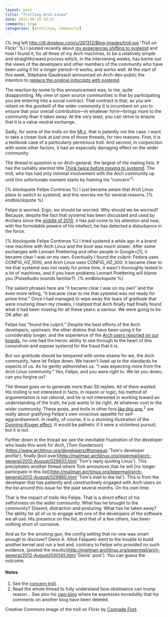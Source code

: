 ```yaml
---
layout: post
title: "Trolling Arch Linux"
date: 2012-08-18 10:47
comments: true
categories: [archlinux, community]
---
```

    
{% img left http://dl.dropbox.com/u/261312/Blog-images/troll.jpg 'Troll on Flickr' %}
I posted recently about
[my experiences shifting to systemd](http://jasonwryan.com/blog/2012/08/04/systemd/ 'Some thoughts on moving across…')
and how I found it, for all three of my Arch machines, to be a relatively simple and
straightforward process which, in the intervening weeks, has borne out the views of 
the developers and other members of the community who have been using it for a longer
period—it works, and works well. At the start of this week, Stéphane Gaudreault
announced on Arch-dev-public the intention to 
[replace the original initscripts with systemd](http://mailman.archlinux.org/pipermail/arch-dev-public/2012-August/023389.html 'ML post seeking developer views').

The reaction by some to this announcement was, to me, quite disappointing. My view of
open source communities is that by participating you are entering into a social contract.
That contract is that, as you are reliant on the goodwill of the wider community it is
incumbent on you to ensure that your overall contribution—in whatever form—brings
more to the community than it takes away. At the very least, you can strive to ensure 
that it is a value neutral exchange.

Sadly, for some of the trolls on the <acronym title="Mailing lists">MLs</acronym>, that
is patently not the case. I want to take a closer look at just one of those threads, for two
reasons. First, it is a textbook case of a particularly pernicious troll. And second, in
conjunction with some other factors, it had an especially damaging effect on the wider
community. 

The thread in question is on Arch-general, the largest of the mailing lists. It has
the suitably alarmist title
[Think twice before moving to systemd](http://mailman.archlinux.org/pipermail/arch-general/2012-August/029856.html 'A trolling we will go…').
The troll, who has had only minimal involvement with the Arch community up until this
unfortunate moment starts by framing his “concern”<sup>1</sup>:

{% blockquote Felipe Contreras %}
I just became aware that Arch Linux plans to switch to systemd, and this worries me for several reasons.
{% endblockquote %}

Felipe is worried. Ergo, *we* should be worried. Why should we be worried? Because,
despite the fact that systemd has been discussed and used by Archers since the
[middle of 2010](https://bbs.archlinux.org/viewtopic.php?id=96316 '57 page thread on the Arch BBS'),
it has just come to his attention and now, with the formidable powers of his intellect,
he has detected a disturbance in the force.

{% blockquote Felipe Contreras %}
I tried systemd a while ago in a brand new machine with Arch Linux and the boot was *much slower*. After some exchanges with Lennart Poettering and other people in Google+[1], it became clear I was on my own. Eventually I found the culprit: Fedora uses CONFIG_HZ_1000, and Arch Linux uses CONFIG_HZ_300. It became clear to me that systemd was not ready for prime time, it wasn't thoroughly tested in a lot of machines, and if you have problems Lennart Poettering will blame you (PulseAudio sounds familiar?).
{% endblockquote %}

The salient phrases here are “it became clear I was on my own” and the even more telling, 
“it became clear to me that systemd was not ready for prime time.” Once I had managed to 
wipe away the tears of gratitude that were coursing down my cheeks, I realized that Arch
finally had finally found what it had been missing for all these years: a saviour. We
were going to be OK after all.

Felipe has “found the culprit.” Despite the best efforts of the Arch developers, upstream,
the other distros that have been using it for considerably longer, and the experience of the
[Arch users reported on our boards](https://bbs.archlinux.org/viewtopic.php?pid=1147676 'Thread on systemd - one of many'),
no-one had the heroic ability to see through to the heart of this conundrum and expose
systemd for the fraud that it is.

But our gratitude should be tempered with some shame for we, the Arch community, have let
Felipe down. We haven't lived up to the standards he expects of us. As he gently admonishes us: 
“I was expecting more from the Arch Linux community.” Yes, Felipe, and you were right to. 
We let you down; can you forgive us?

The thread goes on to generate more than 50 replies. All of them wasted. 
His trolling is not interested in facts, in reason or logic; his method of argumentation is
not rational, and he is not interested in working toward an understanding
of the truth; he just wants to be right. At whatever cost to the wider community. These posts, 
and trolls in other fora
[like this one](https://lkml.org/lkml/2012/4/12/434 'LKML exchange with Linus Torvalds'),<sup>2</sup>
are really about gratifying Felipe's own voracious appetite for self-aggrandisement. In reality,
of course, it is a stunning illustration of the
[Dunning-Kruger effect](https://secure.wikimedia.org/wikipedia/en/wiki/Dunning%E2%80%93Kruger_effect 'Wikipedia entry').
It would be pathetic if it were a victimless pursuit; but it is not.

Further down in the thread we see the inevitable frustration of the developer who leads
this work for Arch, 
[Tom Gunderson](https://www.archlinux.org/developers/#tomegun 'Tom's developer profile'),
finally [boil over](http://mailman.archlinux.org/pipermail/arch-general/2012-August/029933.html 'Tom's reply quoting Linus').
This precipitates another thread where Tom announces that he will
[no longer participate in this list](http://mailman.archlinux.org/pipermail/arch-general/2012-August/029960.html 'Tom's mail to the list').
This is from the developer that has patiently and constructively engaged with Arch users on the
list around this issue for the past several months. On his own time.

That is the impact of trolls like Felipe. That is a direct effect of his selfishness on the
wider community. What has he brought to the community? Dissent, distraction and posturing.
What has he taken away? The ability for all of us to engage with one of the developers
of the software we all use. His presence on the list, and that of a few others,
has been nothing short of corrosive.

And as for the smoking gun, the config setting that no-one was smart enough to 
discover? Denis A. Altoé Falqueto went to the trouble to build another kernel
and run a test and, contrary to Felipe who provided no such evidence, 
[posted the results](http://mailman.archlinux.org/pipermail/arch-general/2012-August/030145.html 'Denis' post').
You can guess the outcome.

#### Notes
1. See the [concern troll](http://www.urbandictionary.com/define.php?term=concern+troll).
2. Read the whole thread to fully understand how obstinance can trump reason… See
also his [own blog](http://felipec.wordpress.com/2012/05/26/no-mercurial-branches-are-still-not-better-than-git-ones-response-to-jhws-more-on-mercurial-vs-git-with-graphs/)
where he expresses incredulity that his comments on another blog have been deleted.

Creative Commons image of the troll on Flickr by
[Comrade Foot](http://www.flickr.com/photos/56380734@N05/6937763971/).
